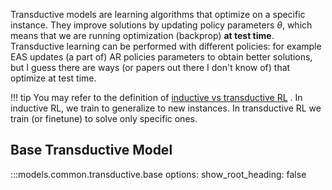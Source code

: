 Transductive models are learning algorithms that optimize on a specific instance. They improve solutions by updating policy parameters $\theta$, which means that we are running optimization (backprop) **at test time**.  Transductive learning can be performed with different policies: for example EAS updates (a part of) AR policies parameters to obtain better solutions, but I guess there are ways (or papers out there I don't know of) that optimize at test time.


!!! tip
    You may refer to the definition of [inductive vs transductive RL](https://en.wikipedia.org/wiki/Transduction_(machine_learning)) . In inductive RL, we train to generalize to new instances. In transductive RL we train (or finetune) to solve only specific ones.


## Base Transductive Model

:::models.common.transductive.base
    options:
      show_root_heading: false